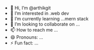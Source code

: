 - 👋 Hi, I’m @arthikgit
- 👀 I’m interested in .web dev
- 🌱 I’m currently learning ...mern stack
- 💞️ I’m looking to collaborate on ...
- 📫 How to reach me ...
- 😄 Pronouns: ...
- ⚡ Fun fact: ...

<!---
arthikgit/arthikgit is a ✨ special ✨ repository because its `README.md` (this file) appears on your GitHub profile.
You can click the Preview link to take a look at your changes.
--->
